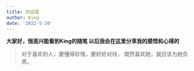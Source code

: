```yaml
---
title: 欢迎语
author: King
date: '2022-5-20'
---
```


 **大家好，很高兴能看到King的随笔 以后我会在这里分享我的感悟和心得的**
 > 对于喜欢的人，要懂得珍惜，要好好对待， 既然喜欢她，就应该为她负责。
